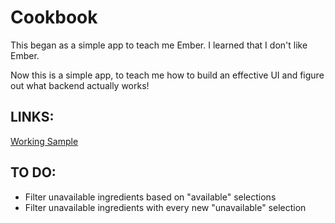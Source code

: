 Cookbook
=============

This began as a simple app to teach me Ember. I learned that I don't like Ember.

Now this is a simple app, to teach me how to build an effective UI and figure out what backend actually works!

LINKS:
-----

<a href="http://natehub.net/cookbook" target="_blank">Working Sample</a>



TO DO:
-----

- Filter unavailable ingredients based on "available" selections
- Filter unavailable ingredients with every new "unavailable" selection